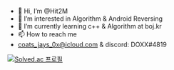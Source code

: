 - 👋 Hi, I’m @Hit2M
- 👀 I’m interested in Algorithm & Android Reversing
- 🌱 I’m currently learning c++ & Algorithm at boj.kr
- 📫 How to reach me  
- coats_jays_0x@icloud.com & discord: DOXX#4819


[![Solved.ac
프로필](http://mazassumnida.wtf/api/v2/generate_badge?boj=familykc10)](https://solved.ac/familykc10)
